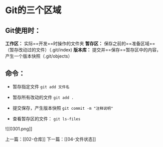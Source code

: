 # Git的三个区域
## Git使用时：
**工作区：** 实际==开发==时操作的文件夹
**暂存区：** 保存之前的==准备区域==（暂存改动过的文件）（.git/index)
**版本库：** 提交并==保存==暂存区中的内容，产生一个版本快照（.git/objects）
## 命令：
- 暂存指定文件
`git add 文件名`

- 暂存所有改动的文件
`git add .`

- 提交保存，产生版本快照
`git commit -m "注释说明"`

- 查看暂存区的文件：
`git ls-files`

![[0301.png]]

上一篇：[[02-仓库]]
下一篇：[[04-文件状态]]